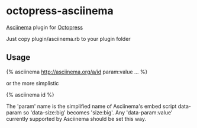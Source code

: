octopress-asciinema
===================

[Asciinema](http://asciinema.org) plugin for [Octopress](http://octopress.org)

Just copy plugin/asciinema.rb to your plugin folder

## Usage

{% asciinema http://asciinema.org/a/id param:value ... %}

or the more simplistic

{% asciinema id %}

The 'param' name is the simplified name of Asciinema's embed script data-param so 'data-size:big' becomes 'size:big'. Any 'data-param:value' currently supported by Asciinema should be set this way. 
